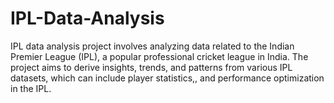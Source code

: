 
# IPL-Data-Analysis
IPL data analysis project involves analyzing data related to the Indian Premier League (IPL), a popular professional cricket league in India. The project aims to derive insights, trends, and patterns from various IPL datasets, which can include player statistics,, and performance optimization in the IPL.
